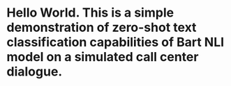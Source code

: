 # Hello World. This is a simple demonstration of zero-shot text classification capabilities of Bart NLI model on a simulated call center dialogue.